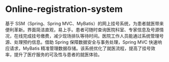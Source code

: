 # Online-registration-system
基于 SSM（Spring、Spring MVC、MyBatis）的网上挂号系统，为患者就医带来便利革新。界面简洁直观，易上手。患者可随时查询医院科室、专家信息及号源情况，在线完成挂号缴费，减少现场排队等待时间。医院工作人员能通过系统管理号源、处理预约信息。借助 Spring 保障数据安全与事务处理，Spring MVC 快速响应请求，MyBatis 精准管理数据存储。该系统优化了就医流程，提高了挂号效率，提升了医疗服务的可及性与患者的就医体验。 

